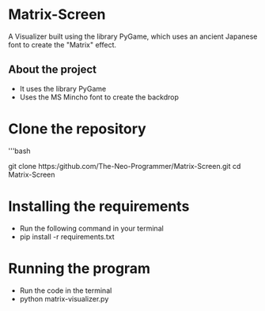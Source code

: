 # Matrix-Screen
A Visualizer built using the library PyGame, which uses an ancient Japanese font to create the "Matrix" effect.

## About the project
- It uses the library PyGame
- Uses the MS Mincho font to create the backdrop

# Clone the repository
'''bash

git clone https:/github.com/The-Neo-Programmer/Matrix-Screen.git
cd Matrix-Screen

# Installing the requirements
- Run the following command in your terminal
- pip install -r requirements.txt

# Running the program
- Run the code in the terminal
- python matrix-visualizer.py
